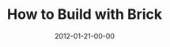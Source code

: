 ---
layout: message
category: message
series: "Big Bad Wolf"
title: "How to Build with Brick"
date: 2012-01-21-00-00
message_id: 710
audio: "http://s3.amazonaws.com/crossroads-media/media/legacy/mp3/bigbadwolf_03.mp3"
audio-duration: "41:24"
program: "http://s3.amazonaws.com/crossroads-media/media/legacy/documents/01_21-22_12Program.pdf"
description: "Brian Tome talks about how to build our finances with brick."
video: "https://s3.amazonaws.com/crossroadsvideomessages/bigbadwolf_03.mp4"
video-duration: "41:29"
video-image: "http://s3.amazonaws.com/crossroads-media/images/legacy/content/bigbadwolf_03_still.jpg"
explicit: "N"
---